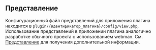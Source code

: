 ## Представление

Конфигурационный файл представлений для приложения плагина находится в `plugin/{идентификатор_плагина}/config/view.php`,
Использование представлений в приложении плагина аналогично разработке обычного проекта с использованием webman. См. [Представление](../view.md) для получения дополнительной информации.

